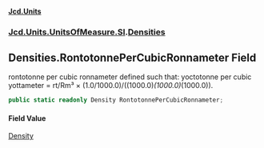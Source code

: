 #### [Jcd.Units](index.md 'index')
### [Jcd.Units.UnitsOfMeasure.SI](Jcd.Units.UnitsOfMeasure.SI.md 'Jcd.Units.UnitsOfMeasure.SI').[Densities](Densities.md 'Jcd.Units.UnitsOfMeasure.SI.Densities')

## Densities.RontotonnePerCubicRonnameter Field

rontotonne per cubic ronnameter defined such that: yoctotonne per cubic yottameter = rt/Rm³ ×
(1.0/1000.0)/((1000.0)*(1000.0)*(1000.0)).

```csharp
public static readonly Density RontotonnePerCubicRonnameter;
```

#### Field Value
[Density](Density.md 'Jcd.Units.UnitTypes.Density')
